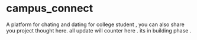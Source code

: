 # campus_connect
A platform for chating and dating for college student , you can also share you project thought here.
all update will counter here . 
its in building phase .
